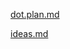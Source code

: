 

[dot.plan.md](https://github.com/CassandraTheatro/CartesianTheater/blob/main/dot.plan.md)

[ideas.md](https://github.com/CassandraTheatro/CartesianTheater/blob/main/ideas.md)
